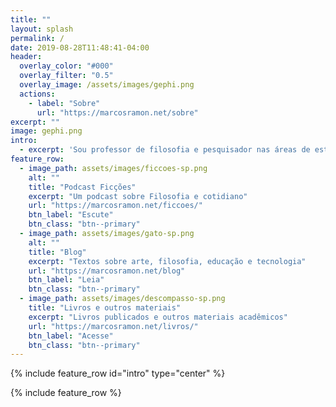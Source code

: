 ```yaml
---
title: ""
layout: splash
permalink: /
date: 2019-08-28T11:48:41-04:00
header:
  overlay_color: "#000"
  overlay_filter: "0.5"
  overlay_image: /assets/images/gephi.png
  actions:
    - label: "Sobre"
      url: "https://marcosramon.net/sobre"
excerpt: ""
image: gephi.png
intro: 
  - excerpt: 'Sou professor de filosofia e pesquisador nas áreas de estética e cibercultura. Meus temas de interesse: tecnologia digital, arte, filosofia e cultura visual.'
feature_row:
  - image_path: assets/images/ficcoes-sp.png
    alt: ""
    title: "Podcast Ficções"
    excerpt: "Um podcast sobre Filosofia e cotidiano"
    url: "https://marcosramon.net/ficcoes/"
    btn_label: "Escute"
    btn_class: "btn--primary"
  - image_path: assets/images/gato-sp.png
    alt: ""
    title: "Blog"
    excerpt: "Textos sobre arte, filosofia, educação e tecnologia"
    url: "https://marcosramon.net/blog"
    btn_label: "Leia"
    btn_class: "btn--primary"
  - image_path: assets/images/descompasso-sp.png
    title: "Livros e outros materiais"
    excerpt: "Livros publicados e outros materiais acadêmicos"
    url: "https://marcosramon.net/livros/"
    btn_label: "Acesse"
    btn_class: "btn--primary"
---
```


{% include feature_row id="intro" type="center" %}

{% include feature_row %}
